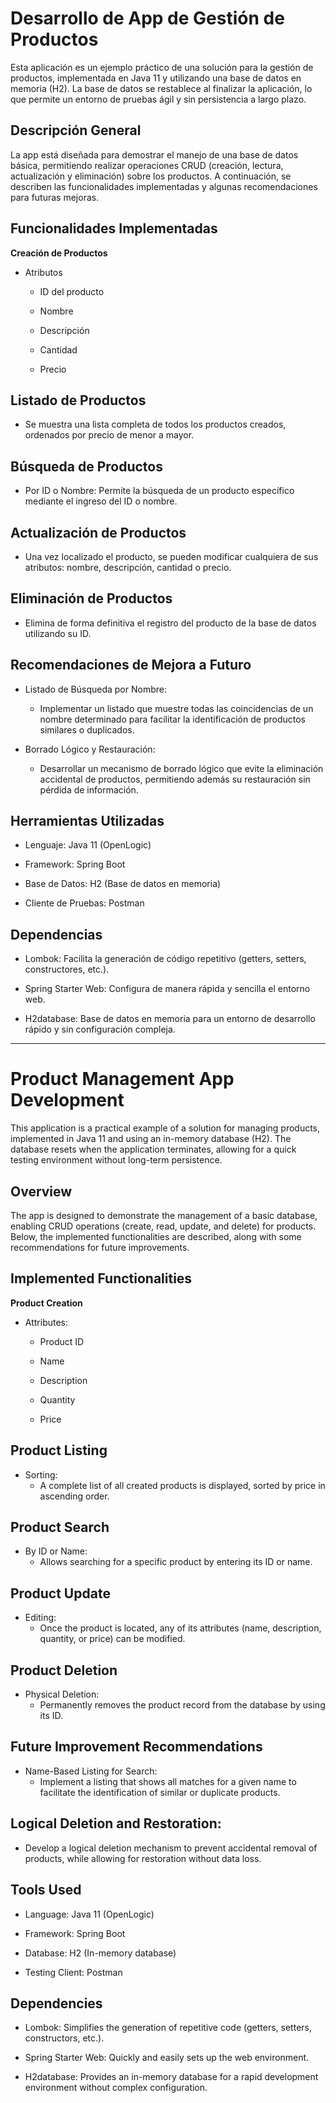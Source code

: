 # Desarrollo de App de Gestión de Productos
Esta aplicación es un ejemplo práctico de una solución para la gestión de productos, implementada en Java 11 y utilizando una base de datos en memoria (H2). La base de datos se restablece al finalizar la aplicación, lo que permite un entorno de pruebas ágil y sin persistencia a largo plazo.

## Descripción General
La app está diseñada para demostrar el manejo de una base de datos básica, permitiendo realizar operaciones CRUD (creación, lectura, actualización y eliminación) sobre los productos. A continuación, se describen las funcionalidades implementadas y algunas recomendaciones para futuras mejoras.

## Funcionalidades Implementadas
**Creación de Productos**

- Atributos

  - ID del producto
  
  - Nombre
  
  - Descripción
  
  - Cantidad
  
  - Precio

## Listado de Productos
  - Se muestra una lista completa de todos los productos creados, ordenados por precio de menor a mayor.

## Búsqueda de Productos
  - Por ID o Nombre: Permite la búsqueda de un producto específico mediante el ingreso del ID o nombre.

## Actualización de Productos
  - Una vez localizado el producto, se pueden modificar cualquiera de sus atributos: nombre, descripción, cantidad o precio.

## Eliminación de Productos
  - Elimina de forma definitiva el registro del producto de la base de datos utilizando su ID.

## Recomendaciones de Mejora a Futuro
  - Listado de Búsqueda por Nombre:
    - Implementar un listado que muestre todas las coincidencias de un nombre determinado para facilitar la identificación de productos similares o duplicados.

  - Borrado Lógico y Restauración:
    - Desarrollar un mecanismo de borrado lógico que evite la eliminación accidental de productos, permitiendo además su restauración sin pérdida de información.

## Herramientas Utilizadas
  - Lenguaje: Java 11 (OpenLogic)
  
  - Framework: Spring Boot
  
  - Base de Datos: H2 (Base de datos en memoria)
  
  - Cliente de Pruebas: Postman

## Dependencias
  - Lombok: Facilita la generación de código repetitivo (getters, setters, constructores, etc.).
  
  - Spring Starter Web: Configura de manera rápida y sencilla el entorno web.
  
  - H2database: Base de datos en memoria para un entorno de desarrollo rápido y sin configuración compleja.

  --------------------------------------------------------------------------------------------------

# Product Management App Development
  This application is a practical example of a solution for managing products, implemented in Java 11 and using an in-memory database (H2). The database resets when the application terminates, allowing for a quick testing environment without long-term persistence.

## Overview
The app is designed to demonstrate the management of a basic database, enabling CRUD operations (create, read, update, and delete) for products. Below, the implemented functionalities are described, along with some recommendations for future improvements.

## Implemented Functionalities
**Product Creation**

- Attributes:
  
  - Product ID
  
  - Name
  
  - Description
  
  - Quantity
  
  - Price

## Product Listing
  - Sorting:
    - A complete list of all created products is displayed, sorted by price in ascending order.

## Product Search
  - By ID or Name:
    - Allows searching for a specific product by entering its ID or name.

## Product Update
  - Editing:
    - Once the product is located, any of its attributes (name, description, quantity, or price) can be modified.

## Product Deletion
  - Physical Deletion:
    - Permanently removes the product record from the database by using its ID.

## Future Improvement Recommendations
  - Name-Based Listing for Search:
    - Implement a listing that shows all matches for a given name to facilitate the identification of similar or duplicate products.

## Logical Deletion and Restoration:
  - Develop a logical deletion mechanism to prevent accidental removal of products, while allowing for restoration without data loss.

## Tools Used
  - Language: Java 11 (OpenLogic)
  
  - Framework: Spring Boot
  
  - Database: H2 (In-memory database)

  - Testing Client: Postman

## Dependencies
  - Lombok: Simplifies the generation of repetitive code (getters, setters, constructors, etc.).
  
  - Spring Starter Web: Quickly and easily sets up the web environment.
  
  - H2database: Provides an in-memory database for a rapid development environment without complex configuration.
